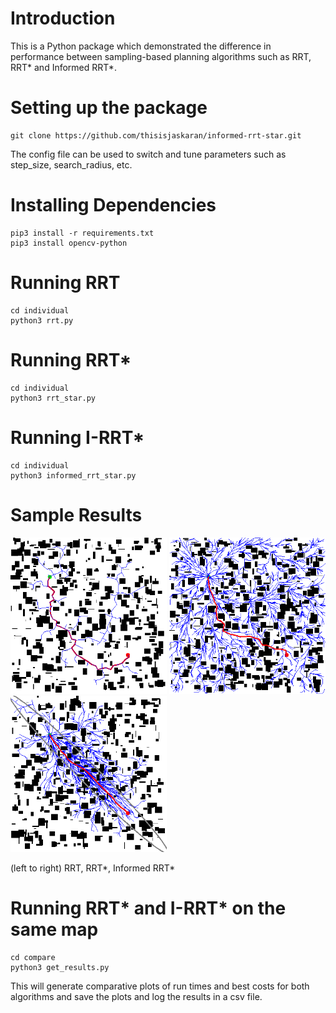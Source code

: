 # Introduction
This is a Python package which demonstrated the difference in performance between sampling-based planning algorithms such as RRT, RRT* and Informed RRT*.
# Setting up the package
```
git clone https://github.com/thisisjaskaran/informed-rrt-star.git
```
The config file can be used to switch and tune parameters such as step_size, search_radius, etc.
# Installing Dependencies
```
pip3 install -r requirements.txt
pip3 install opencv-python
```
# Running RRT
```
cd individual
python3 rrt.py
```
# Running RRT*
```
cd individual
python3 rrt_star.py
```

# Running I-RRT*
```
cd individual
python3 informed_rrt_star.py
```
# Sample Results
<p float="center">
    <img src="media/rrt_output.png" width = "250" height = "250">
    <img src="media/rrt_star_output.png" width = "250" height = "250">
    <img src="media/informed_rrt_star_output.png" width = "250" height = "250">
</p>
(left to right) RRT, RRT*, Informed RRT*

# Running RRT* and I-RRT* on the same map
```
cd compare
python3 get_results.py
```
This will generate comparative plots of run times and best costs for both algorithms and save the plots and log the results in a csv file.